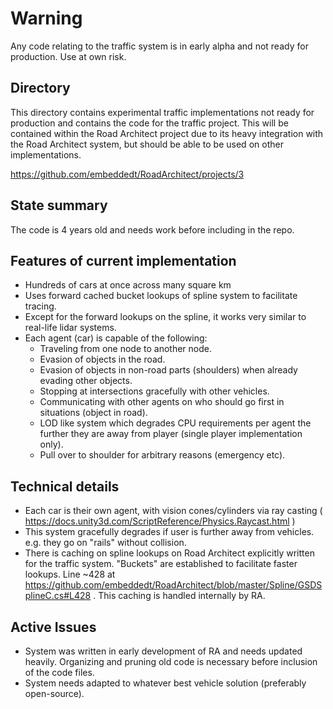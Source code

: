 
# Warning
Any code relating to the traffic system is in early alpha and not ready for production. Use at own risk.

## Directory
This directory contains experimental traffic implementations not ready for production and contains the code for the traffic project. This will be contained within the Road Architect project due to its heavy integration with the Road Architect system, but should be able to be used on other implementations.

https://github.com/embeddedt/RoadArchitect/projects/3

## State summary
The code is 4 years old and needs work before including in the repo.

## Features of current implementation
- Hundreds of cars at once across many square km
- Uses forward cached bucket lookups of spline system to facilitate tracing. 
- Except for the forward lookups on the spline, it works very similar to real-life lidar systems.
- Each agent (car) is capable of the following:
  - Traveling from one node to another node.
  - Evasion of objects in the road.
  - Evasion of objects in non-road parts (shoulders) when already evading other objects.
  - Stopping at intersections gracefully with other vehicles.
  - Communicating with other agents on who should go first in situations (object in road).
  - LOD like system which degrades CPU requirements per agent the further they are away from player (single player implementation only).
  -  Pull over to shoulder for arbitrary reasons (emergency etc).

## Technical details
- Each car is their own agent, with vision cones/cylinders via ray casting ( https://docs.unity3d.com/ScriptReference/Physics.Raycast.html )
- This system gracefully degrades if user is further away from vehicles. e.g. they go on "rails" without collision.
- There is caching on spline lookups on Road Architect explicitly  written for the traffic system. "Buckets" are established to facilitate faster lookups. Line ~428 at https://github.com/embeddedt/RoadArchitect/blob/master/Spline/GSDSplineC.cs#L428 . This caching is handled internally by RA.

## Active Issues
- System was written in early development of RA and needs updated heavily. Organizing and pruning old code is necessary before inclusion of the code files.
- System needs adapted to whatever best vehicle solution (preferably open-source).
